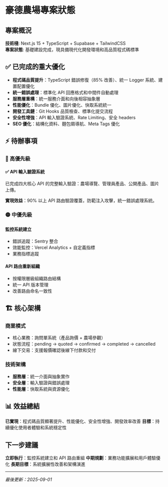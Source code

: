 # 豪德農場專案狀態

## 專案概況

**技術棧**: Next.js 15 + TypeScript + Supabase + TailwindCSS  
**專案狀態**: 基礎建設完成，現具備現代化開發環境和高品質程式碼標準

## ✅ 已完成的重大優化

- **程式碼品質提升**：TypeScript 錯誤修復（85% 改善）、統一 Logger 系統、建置配置優化
- **統一錯誤處理**：標準化 API 回應格式和中間件自動處理
- **服務層重構**：統一服務介面和向後相容抽象層
- **性能優化**：Bundle 優化、圖片優化、快取系統統一
- **開發工具鏈**：Git Hooks 品質檢查、標準化提交流程
- **安全性增強**：API 輸入驗證系統、Rate Limiting、安全 headers
- **SEO 優化**：結構化資料、麵包屑導航、Meta Tags 優化

## ⚡ 待辦事項

### 🔴 高優先級

#### ✅ API 輸入驗證系統

已完成四大核心 API 的完整輸入驗證：農場導覽、管理員產品、公開產品、圖片上傳。

**實現效益**：90% 以上 API 路由驗證覆蓋，防範注入攻擊，統一錯誤處理系統。

### 🟡 中優先級

#### 監控系統建立
- 錯誤追蹤：Sentry 整合
- 效能監控：Vercel Analytics + 自定義指標
- 業務指標追蹤

#### API 路由重新組織
- 按權限層級組織路由結構
- 統一 API 版本管理
- 改善路由命名一致性

## 🏗️ 核心架構

### 商業模式
- 核心業務：詢問單系統（產品詢價 + 農場參觀）
- 狀態流程：pending → quoted → confirmed → completed → cancelled
- 線下交易：支援報價確認後線下付款和交付

### 技術架構
- **服務層**：統一介面與抽象實作
- **安全層**：輸入驗證與錯誤處理
- **性能層**：快取系統與資源優化

## 📊 效益總結

**已實現**：程式碼品質顯著提升、性能優化、安全性增強、開發效率改善
**目標**：持續優化使用者體驗和系統穩定性

## 下一步建議

**立即執行**：監控系統建立和 API 路由重組
**中期規劃**：業務功能擴展和用戶體驗優化
**長期目標**：系統擴展性改善和架構演進

---

*最後更新：2025-09-01*